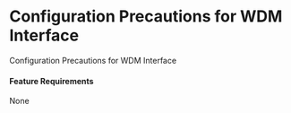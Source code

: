 Configuration Precautions for WDM Interface
===========================================

Configuration Precautions for WDM Interface

#### Feature Requirements

None